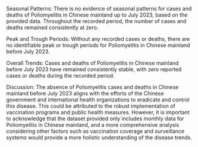 Seasonal Patterns: There is no evidence of seasonal patterns for cases and deaths of Poliomyelitis in Chinese mainland up to July 2023, based on the provided data. Throughout the recorded period, the number of cases and deaths remained consistently at zero.

Peak and Trough Periods: Without any recorded cases or deaths, there are no identifiable peak or trough periods for Poliomyelitis in Chinese mainland before July 2023.

Overall Trends: Cases and deaths of Poliomyelitis in Chinese mainland before July 2023 have remained consistently stable, with zero reported cases or deaths during the recorded period.

Discussion: The absence of Poliomyelitis cases and deaths in Chinese mainland before July 2023 aligns with the efforts of the Chinese government and international health organizations to eradicate and control this disease. This could be attributed to the robust implementation of vaccination programs and public health measures. However, it is important to acknowledge that the dataset provided only includes monthly data for Poliomyelitis in Chinese mainland, and a more comprehensive analysis considering other factors such as vaccination coverage and surveillance systems would provide a more holistic understanding of the disease trends.
